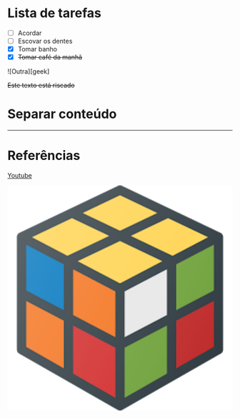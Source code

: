 # Lista de tarefas

- [ ] Acordar
- [ ] Escovar os dentes
- [x] Tomar banho
- [x] ~~Tomar café da manhã~~

![Outra][geek]

~~Este texto está riscado~~

# Separar conteúdo

---

# Referências

[Youtube][yt]

![Imagem][imagem]


[imagem]: rubik.png

[yt]: youtube.com.br

